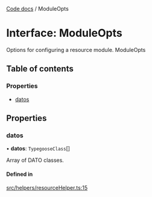 [Code docs](../codeDocs.md) / ModuleOpts

# Interface: ModuleOpts

Options for configuring a resource module.
 ModuleOpts

## Table of contents

### Properties

- [datos](ModuleOpts.md#datos)

## Properties

### datos

• **datos**: `TypegooseClass`[]

Array of DATO classes.

#### Defined in

[src/helpers/resourceHelper.ts:15](https://github.com/choresh/nestjs-query-simple/blob/3e0ba8f/packages/nestjs-query-simple/src/helpers/resourceHelper.ts#L15)
